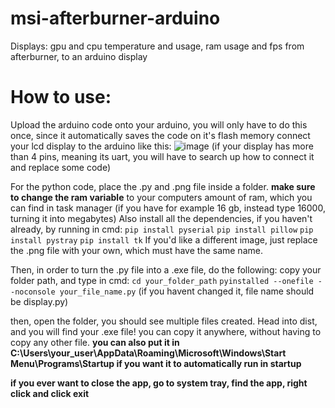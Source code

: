 # msi-afterburner-arduino
Displays: gpu and cpu temperature and usage, ram usage and fps from afterburner, to an arduino display

# How to use:
Upload the arduino code onto your arduino, you will only have to do this once, since it automatically saves the code on it's flash memory
connect your lcd display to the arduino like this:
![image](https://github.com/user-attachments/assets/f5619862-e0b2-4ab2-9a82-bc0ae0404f4d)
(if your display has more than 4 pins, meaning its uart, you will have to search up how to connect it and replace some code)

For the python code, place the .py and .png file inside a folder.
__make sure to change the ram variable__ to your computers amount of ram, which you can find in task manager (if you have for example 16 gb, instead type 16000, turning it into megabytes)
Also install all the dependencies, if you haven't already, by running in cmd:
```pip install pyserial```
```pip install pillow```
```pip install pystray```
```pip install tk```
If you'd like a different image, just replace the .png file with your own, which must have the same name.

Then, in order to turn the .py file into a .exe file, do the following:
copy your folder path, and type in cmd:
``` cd your_folder_path ```
``` pyinstalled --onefile --noconsole your_file_name.py ``` (if you havent changed it, file name should be display.py)

then, open the folder, you should see multiple files created. Head into dist, and you will find your .exe file!
you can copy it anywhere, without having to copy any other file.
__you can also put it in C:\Users\your_user\AppData\Roaming\Microsoft\Windows\Start Menu\Programs\Startup if you want it to automatically run in startup__

__if you ever want to close the app, go to system tray, find the app, right click and click exit__
